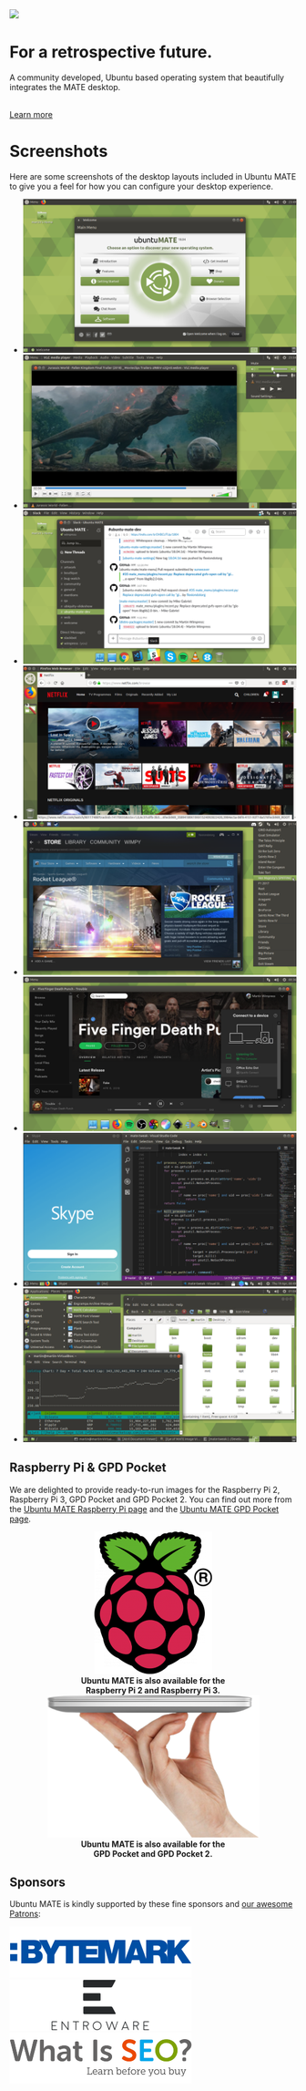 <!--
.. title: Ubuntu MATE
.. slug: index
.. date: 2014-06-10 23:01:09 UTC
.. tags: Ubuntu,MATE
.. link:
.. description:
.. type: text
.. hidetitle: true
-->

<div id="ubuntu-mate-triangles">
    <div id="ubuntu-mate-triangles-overlay" class="row">
        <div id="welcome-1" class="greetings col-md-6 col-md-offset-3 col-sm-8 col-sm-offset-2 col-xs-11">
            <img class="hidden-xs" src="/assets/img/logos/ubuntu-mate.svg" />
            <div class="description">
                <h1>For a retrospective future.</h1>
                <p>A community developed, Ubuntu based operating system that beautifully integrates the MATE desktop.</p>
                <br>
                <a href="/about/" class="btn btn-primary btn-lg">Learn more</a>
            </div>
        </div>
    </div>
</div>

<div id="ubuntu-mate-triangles-block"></div>
<link href="/assets/css/ubuntu-mate-triangles.css" rel="stylesheet" type="text/css">
<script src="/assets/js/jquery-1.12.2.min.js"></script>
<script src="/assets/js/ubuntu-mate-triangles.js"></script>

# Screenshots

Here are some screenshots of the desktop layouts included in Ubuntu MATE
to give you a feel for how you can configure your desktop experience.

<!-- Outer wrapper for presentation only, this can be anything you like -->
<div align="center">
<div id="banner-fade">
  <!-- start Basic Jquery Slider -->
  <ul class="bjqs">
    <li><a class="image-reference" href="/gallery/Screenshots/01_familiar.png"><img src="/gallery/Screenshots/01_familiar.png" title="Familiar - the default experience, a familiar two panel layout with a searchable menu"></a></li>
    <li><a class="image-reference" href="/gallery/Screenshots/02_contemporary.png"><img src="/gallery/Screenshots/02_contemporary.png" title="Contemporary - modernised two panel layout featuring a searchable menu with global menus"></a></li>
    <li><a class="image-reference" href="/gallery/Screenshots/03_cupertino.png"><img src="/gallery/Screenshots/03_cupertino.png" title="Cupertino - a dock and top panel with searchable launcher and global menus similar to macOS"></a></li>
    <li><a class="image-reference" href="/gallery/Screenshots/04_mutiny.png"><img src="/gallery/Screenshots/04_mutiny.png" title="Mutiny - application dock, searchable launcher and global menus similar to Unity 7"></a></li>
    <li><a class="image-reference" href="/gallery/Screenshots/05_netbook.png"><img src="/gallery/Screenshots/05_netbook.png" title="Netbook - a compact, single top panel layout, ideal for small screens"></a></li>
    <li><a class="image-reference" href="/gallery/Screenshots/06_pantheon.png"><img src="/gallery/Screenshots/06_pantheon.png" title="Pantheon - a dock and top panel with a searchable menu"></a></li>
    <li><a class="image-reference" href="/gallery/Screenshots/07_redmond.png"><img src="/gallery/Screenshots/07_redmond.png" title="Redmond - single bottom panel with a searchable menu, similar to the taskbar in Windows"></a></li>
    <li><a class="image-reference" href="/gallery/Screenshots/08_traditional.png"><img src="/gallery/Screenshots/08_traditional.png" title="Traditional - two panel layout featuring the iconic 'Applications, Places, System' menu"></a></li>
  </ul>
  <!-- end Basic jQuery Slider -->
</div>
<!-- End outer wrapper -->
</div>
<script src="/assets/js/jquery.min.js"></script>
<script src="/assets/js/bjqs-1.3.min.js"></script>
<script>
    jQuery(document).ready(function($) {
    $('#banner-fade').bjqs({
        width : 852,
        height : 480,
        animspeed : 5000,
        responsive : true,
        usecaptions : false
    });
});
</script>

## Raspberry Pi & GPD Pocket

We are delighted to provide ready-to-run images for the Raspberry Pi 2,
Raspberry Pi 3, GPD Pocket and GPD Pocket 2. You can find out more from the
[Ubuntu MATE Raspberry Pi page](/raspberry-pi/) and the
[Ubuntu MATE GPD Pocket page](/gpd-pocket/).

<div class="row">
  <div class="col-xs-6">
    <div class="well bs-component" align="center">
      <a href="/raspberry-pi/"><img class="centered" src="/images/logos/raspberry-pi.png" alt="Raspberry Pi" /></a><br />
      <b>Ubuntu MATE is also available for the<br />Raspberry Pi 2 and Raspberry Pi 3.</b>
    </div>
  </div>
  <div class="col-xs-6">
    <div class="well bs-component" align="center">
      <a href="/gpd-pocket/"><img class="centered" src="/images/logos/gpd-pocket2.png" alt="GPD Pocket" /></a><br />
      <b>Ubuntu MATE is also available for the<br />GPD Pocket and GPD Pocket 2.</b>
    </div>
  </div>
</div>


## Sponsors

Ubuntu MATE is kindly supported by these fine sponsors and [our awesome Patrons](https://www.patreon.com/ubuntu_mate):

<div class="row">
  <div class="col-xs-6">
    <div class="well bs-component">
    <a href="https://www.bytemark.co.uk/r/ubuntu-mate/"><img class="centered" src="/images/sponsors/bytemark.png" alt="Bytemark" /></a>
    </div>
  </div>
  <div class="col-xs-6">
    <div class="well bs-component">
    <a href="https://entroware.com"><img class="centered" src="/images/sponsors/entroware.png" alt="Entroware" /></a>
    </div>
  </div>
</div>

<div class="row">
  <div class="col-xs-6">
    <!-- VJ -->
    <div class="well bs-component">
    <a href="http://www.whatisseo.com/"><img class="centered" src="/images/sponsors/whatisseo.png" alt="What is SEO?" /></a>
    </div>
  </div>
</div>
